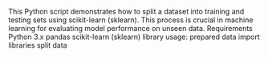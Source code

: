 This Python script demonstrates how to split a dataset into training and testing sets using scikit-learn (sklearn). This process is crucial in machine learning for evaluating model performance on unseen data.
Requirements
Python 3.x
pandas
scikit-learn (sklearn) library
usage:
prepared data
import libraries
split data

